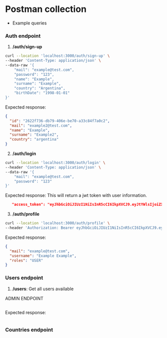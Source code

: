 # Postman collection

- Example queries

### Auth endpoint

1. **/auth/sign-up**

```bash
curl --location 'localhost:3000/auth/sign-up' \
--header 'Content-Type: application/json' \
--data-raw '{
    "mail": "example@test.com",
    "password": "123",
    "name": "Example",
    "surname": "Example",
    "country": "Argentina",
    "birthDate": "1998-01-01"
}'
```

Expected response:

```json
{
  "id": "2622f736-db79-406e-be70-a33c84f7a0c2",
  "mail": "example2@test.com",
  "name": "Example",
  "surname": "Example2",
  "country": "argentina"
}
```

2. **/auth/login**

```bash
curl --location 'localhost:3000/auth/login' \
--header 'Content-Type: application/json' \
--data-raw '{
    "mail": "example@test.com",
    "password": "123"
}'
```

Expected response: This will return a jwt token with user information.

```json
   "access_token": "eyJhbGciOiJIUzI1NiIsInR5cCI6IkpXVCJ9.eyJtYWlsIjoiZXhhbXBsZUB0ZXN0LmNvbSIsInJvbGUiOm51bGwsImlhdCI6MTcyMDM3MDcyOCwiZXhwIjoxNzIwMzc0MzI4fQ.VOcjCSJZneFtJFYc_nPY_FGKNlEuuop84dWBop2F0tU"
```

3. **/auth/profile**

```bash
curl --location 'localhost:3000/auth/profile' \
--header 'Authorization: Bearer eyJhbGciOiJIUzI1NiIsInR5cCI6IkpXVCJ9.eyJtYWlsIjoiZXhhbXBsZUB0ZXN0LmNvbSIsIm5hbWUiOiJFeGFtcGxlIiwic3VybmFtZSI6IkV4YW1wbGUiLCJyb2xlIjoiVVNFUiIsImlhdCI6MTcyMDM3MTUyMSwiZXhwIjoxNzIwMzc1MTIxfQ.ml8OF21NfuN_vOHTdAp5v9ZRQFR9HbU45vDIh_bDeuM'
```

Expected response:

```json
{
  "mail": "example@test.com",
  "username": "Example Example",
  "roles": "USER"
}
```

### Users endpoint

1. **/users**: Get all users available

ADMIN ENDPOINT

```bash

```

Expected response:

```json

```

### Countries endpoint
